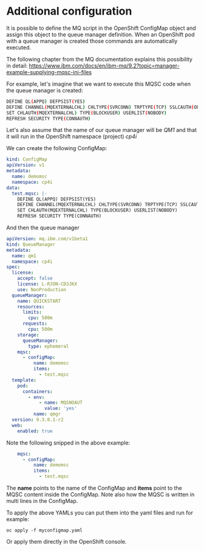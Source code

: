 
# Additional configuration

It is possible to define the MQ script in the OpenShift ConfigMap object and assign this object to the queue manager definition. When an OpenShift pod with a queue manager is created those commands are automatically executed.

The following chapter from the MQ documentation explains this possibility in detail: https://www.ibm.com/docs/en/ibm-mq/9.2?topic=manager-example-supplying-mqsc-ini-files

For example, let's imagine that we want to execute this MQSC code when the queue manager is created:
```sh
DEFINE QL(APPQ) DEFPSIST(YES)
DEFINE CHANNEL(MQEXTERNALCHL) CHLTYPE(SVRCONN) TRPTYPE(TCP) SSLCAUTH(OPTIONAL) SSLCIPH('ANY_TLS12_OR_HIGHER')
SET CHLAUTH(MQEXTERNALCHL) TYPE(BLOCKUSER) USERLIST(NOBODY)
REFRESH SECURITY TYPE(CONNAUTH)
```

Let's also assume that the name of our queue manager will be *QM1* and that it will run in the OpenShift namespace (project) *cp4i*

We can create the following ConfigMap:
```yaml
kind: ConfigMap
apiVersion: v1
metadata:
  name: demomsc
  namespace: cp4i
data:
  test.mqsc: |-
    DEFINE QL(APPQ) DEFPSIST(YES)
    DEFINE CHANNEL(MQEXTERNALCHL) CHLTYPE(SVRCONN) TRPTYPE(TCP) SSLCAUTH(OPTIONAL) SSLCIPH('ANY_TLS12_OR_HIGHER')
    SET CHLAUTH(MQEXTERNALCHL) TYPE(BLOCKUSER) USERLIST(NOBODY)
    REFRESH SECURITY TYPE(CONNAUTH)
```

And then the queue manager

```yaml
apiVersion: mq.ibm.com/v1beta1
kind: QueueManager
metadata:
  name: qm1
  namespace: cp4i
spec:
  license:
    accept: false
    license: L-RJON-CD3JKX
    use: NonProduction
  queueManager:
    name: QUICKSTART
    resources:
      limits:
        cpu: 500m
      requests:
        cpu: 500m
    storage:
      queueManager:
        type: ephemeral
    mqsc:
      - configMap:
          name: demomsc
          items:
            - test.mqsc        
  template:
    pod:
      containers:
        - env:
            - name: MQSNOAUT
              value: 'yes'
          name: qmgr
  version: 9.3.0.1-r2
  web:
    enabled: true

```

Note the following snipped in the above example:
```yaml
    mqsc:
      - configMap:
          name: demomsc
          items:
            - test.mqsc        
```

The **name** points to the name of the ConfigMap and **items** point to the MQSC content inside the ConfigMap.
Note also how the MQSC is written in multi lines in the ConfigMap.

To apply the above YAMLs you can put them into the yaml files and run for example:
```
oc apply -f myconfigmap.yaml
```

Or apply them directly in the OpenShift console.
